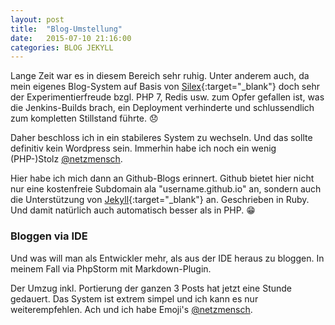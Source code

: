 ```yaml
---
layout: post
title:  "Blog-Umstellung"
date:   2015-07-10 21:16:00
categories: BLOG JEKYLL
---
```


Lange Zeit war es in diesem Bereich sehr ruhig. Unter anderem auch, 
da mein eigenes Blog-System auf Basis von [Silex](http://silex.sensiolabs.org/){:target="_blank"}
doch sehr der Experimentierfreude bzgl. PHP 7, Redis usw. zum Opfer gefallen ist, was die Jenkins-Builds brach, ein Deployment verhinderte 
und schlussendlich zum kompletten Stillstand führte. :disappointed:

Daher beschloss ich in ein stabileres System zu wechseln. Und das sollte definitiv kein Wordpress sein.
Immerhin habe ich noch ein wenig (PHP-)Stolz [@netzmensch](https://twitter.com/netzmensch).

Hier habe ich mich dann an Github-Blogs erinnert. Github bietet hier nicht nur eine kostenfreie Subdomain 
ala "username.github.io" an, sondern auch die Unterstützung von [Jekyll](http://jekyllrb.com/){:target="_blank"} an.
Geschrieben in Ruby. Und damit natürlich auch automatisch besser als in PHP. :grin: 

### Bloggen via IDE

Und was will man als Entwickler mehr, als aus der IDE heraus zu bloggen. In meinem Fall via PhpStorm mit Markdown-Plugin. 

Der Umzug inkl. Portierung der ganzen 3 Posts hat jetzt eine Stunde gedauert.
Das System ist extrem simpel und ich kann es nur weiterempfehlen.
Ach und ich habe Emoji's [@netzmensch](https://twitter.com/netzmensch).
